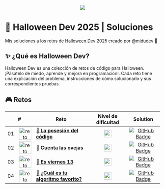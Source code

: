 <div align="center">
  <a href="https://halloween.dev/es">
    <img src="https://github.com/user-attachments/assets/6cf6ecc4-d87a-483e-a6c7-d5d95621ec56" />
  </a>
</div>

# 🎃 Halloween Dev 2025 | Soluciones

Mis soluciones a los retos de [Halloween Dev](https://halloween.dev/) 2025 creado por [@midudev](https://github.com/midudev/) 👾

## ✨ ¿Qué es Halloween Dev?

Halloween Dev es una colección de retos de código para Halloween. ¡Pásatelo de miedo, aprende y mejora en programación!. Cada reto tiene una explicación del problema, instrucciones de cómo solucionarlo y sus correspondientes pruebas.

## 🎮 Retos

<table>
  <thead>
    <tr>
      <th align="center" colspan="2">#</th>
      <th align="center">Reto</th>
      <th align="center">Nivel de dificultad</th>
      <th align="center">Solution</th>
    </td>
  </thead>
  <tbody>
    <tr>
      <td align="center">01</td>
      <td align="center">
        <img src="https://github.com/user-attachments/assets/308faf21-0df8-4e80-ac41-662230929462" alt="reto #01" width="40" height="40" />
      </td>
      <td>
        <a href="/src/challenge-01/README-ES.md"><strong>👹 La posesión del código</strong></a>
      </td>
      <td align="center">
        <img src="https://github.com/user-attachments/assets/9007c86f-e4e9-4deb-8ad1-4ba0531da86a" alt="easy" height=24 />
      </td>
      <td align="center">
        <a href="/src/challenge-01/index.ts">
          <img src="https://img.shields.io/badge/Code-181717?logo=github&logoColor=fff&style=flat-square" alt="GitHub Badge" />
        </a>
      </td>
    </tr>
    <tr>
      <td align="center">02</td>
      <td align="center">
        <img src="https://github.com/user-attachments/assets/ba154044-e627-4f9f-8e6d-eaa1102fbae1" alt="reto #02" width="40" height="40" />
      </td>
      <td>
        <a href="/src/challenge-02/README-ES.md"><strong>🐑 Cuenta las ovejas</strong></a>
      </td>
      <td align="center">
        <img src="https://github.com/user-attachments/assets/9007c86f-e4e9-4deb-8ad1-4ba0531da86a" alt="easy" height=24 />
      </td>
      <td align="center">
        <a href="/src/challenge-02/index.ts">
          <img src="https://img.shields.io/badge/Code-181717?logo=github&logoColor=fff&style=flat-square" alt="GitHub Badge" />
        </a>
      </td>
    </tr>
    <tr>
      <td align="center">03</td>
      <td align="center">
        <img src="https://github.com/user-attachments/assets/6d689d8b-d6d1-4416-8dcd-b4e72cebcb45" alt="reto #03" width="40" height="40" />
      </td>
      <td>
        <a href="/src/challenge-03/README-ES.md"><strong>🔪 Es viernes 13</strong></a>
      </td>
      <td align="center">
        <img src="https://github.com/user-attachments/assets/9007c86f-e4e9-4deb-8ad1-4ba0531da86a" alt="easy" height=24 />
      </td>
      <td align="center">
        <a href="/src/challenge-03/index.ts">
          <img src="https://img.shields.io/badge/Code-181717?logo=github&logoColor=fff&style=flat-square" alt="GitHub Badge" />
        </a>
      </td>
    </tr>
    <tr>
      <td align="center">04</td>
      <td align="center">
        <img src="https://github.com/user-attachments/assets/3d665bb8-7ec2-441b-9435-feb679c06385" alt="reto #04" width="40" height="40" />
      </td>
      <td>
        <a href="/src/challenge-04/README-ES.md"><strong>🔪 ¿Cuál es tu algoritmo favorito?</strong></a>
      </td>
      <td align="center">
        <img src="https://github.com/user-attachments/assets/f00a613a-7dbb-42f5-a73d-0efd96ef7f5d" alt="medium" height=24 />
      </td>
      <td align="center">
        <a href="/src/challenge-04/index.ts">
          <img src="https://img.shields.io/badge/Code-181717?logo=github&logoColor=fff&style=flat-square" alt="GitHub Badge" />
        </a>
      </td>
    </tr>
  </tbody>
</table>
